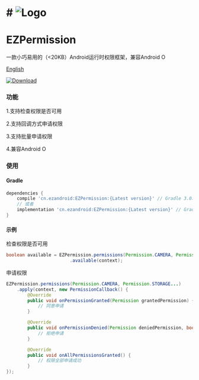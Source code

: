 # # ![Logo](https://raw.githubusercontent.com/uestccokey/EZPermission/master/logo.png)
# EZPermission

一款小巧易用的（<20KB）Android运行时权限框架，兼容Android O

[English](README.md)

[ ![Download](https://api.bintray.com/packages/uestccokey/maven/EZPermission/images/download.svg) ](https://bintray.com/uestccokey/maven/EZPermission/_latestVersion)

### 功能

1.支持检查权限是否可用

2.支持回调方式申请权限

3.支持批量申请权限

4.兼容Android O

### 使用

#### Gradle

``` gradle
dependencies {
    compile 'cn.ezandroid:EZPermission:{Latest version}' // Gradle 3.0以下
    // 或者
    implementation 'cn.ezandroid:EZPermission:{Latest version}' // Gradle3.0及以上
}
```

#### 示例

检查权限是否可用

``` java
boolean available = EZPermission.permissions(Permission.CAMERA, Permission.STORAGE...)
                        .available(context);
```

申请权限

``` java
EZPermission.permissions(Permission.CAMERA, Permission.STORAGE...)
    .apply(context, new PermissionCallback() {
        @Override
        public void onPermissionGranted(Permission grantedPermission) {
            // 同意申请
        }

        @Override
        public void onPermissionDenied(Permission deniedPermission, boolean isNoLongerPrompted) {
            // 拒绝申请
        }

        @Override
        public void onAllPermissionsGranted() {
            // 权限全部申请成功
        }
});
```


